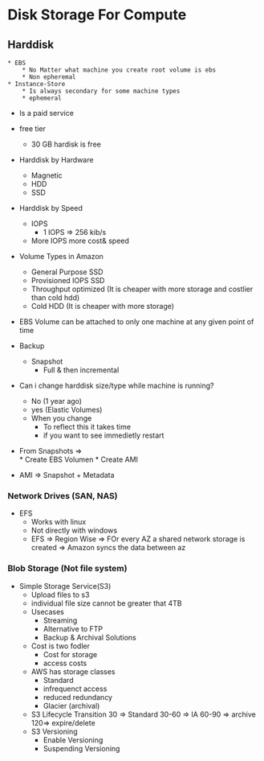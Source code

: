# Disk Storage For Compute

## Harddisk
    * EBS
        * No Matter what machine you create root volume is ebs
        * Non epheremal
    * Instance-Store
        * Is always secondary for some machine types
        * ephemeral
* Is a paid service
* free tier
    * 30 GB hardisk is free

* Harddisk by Hardware
    * Magnetic
    * HDD
    * SSD
* Harddisk by Speed
    * IOPS
        * 1 IOPS => 256 kib/s
    * More IOPS more cost& speed

* Volume Types in Amazon 
    * General Purpose SSD
    * Provisioned IOPS SSD
    * Throughput optimized (It is cheaper with more storage and costlier than cold hdd)
    * Cold HDD (It is cheaper with more storage)

* EBS Volume can be attached to only one machine at any given point of time
* Backup
    * Snapshot 
        * Full & then incremental 
*  Can i change harddisk size/type while machine is running?
    * No (1 year ago)
    * yes (Elastic Volumes)
    * When you change
        * To reflect this it takes time
        * if you want to see immedietly restart
* From Snapshots =>  
       * Create EBS Volumen
       * Create AMI

* AMI => Snapshot + Metadata
### Network Drives (SAN, NAS)

* EFS 
    * Works with linux
    * Not directly with windows
    * EFS => Region Wise
            => FOr every AZ a shared network storage is created 
            => Amazon syncs the data between az

### Blob Storage (Not file system)

* Simple Storage Service(S3)
   * Upload files to s3
   * individual file size cannot be greater that 4TB
   * Usecases
        * Streaming
        * Alternative to FTP
        * Backup & Archival Solutions
    * Cost is two fodler
        * Cost for storage
        * access costs
    * AWS has storage classes
        * Standard
        * infrequenct access
        * reduced redundancy
        * Glacier (archival)
    * S3 Lifecycle Transition
            30 => Standard
            30-60 => IA
            60-90 => archive
            120=> expire/delete
    * S3 Versioning
        * Enable Versioning
        * Suspending Versioning



